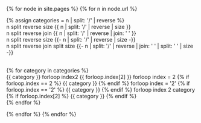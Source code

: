 ---
---

{% for node in site.pages %}
{% for n in node.url %}

{% assign categories = n | split: '/' | reverse %} <br>
n split reverse size {{ n | split: '/' | reverse | size }} <br>
n split reverse join {{ n | split: '/' | reverse | join: ' ' }} <br>
n split reverse size {{- n | split: '/' | reverse | size -}} <br>
n split reverse join split size {{- n | split: '/' | reverse | join: ' ' | split: ' ' | size -}} <br>
<br>

{% for category in categories %}
<br>
{{ category }}
forloop index2 {{ forloop.index[2] }}
forloop index = 2 {% if forloop.index == 2 %} {{ category }} {% endif %}
forloop index = '2' {% if forloop.index == '2' %} {{ category }} {% endif %}
forloop index 2 category {% if forloop.index[2] %} {{ category }} {% endif %}
<br>
{% endfor %} 

{% endfor %} 
{% endfor %} 
